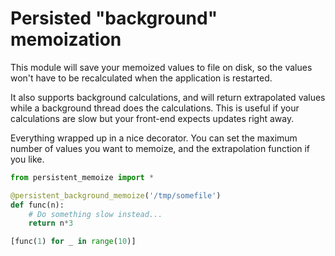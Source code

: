 # Persisted "background" memoization

This module will save your memoized values to file on disk, so the values
won't have to be recalculated when the application is restarted.

It also supports background calculations, and will return extrapolated
values while a background thread does the calculations. This is useful if
your calculations are slow but your front-end expects updates right away.

Everything wrapped up in a nice decorator. You can set the maximum number
of values you want to memoize, and the extrapolation function if you like.

```python
from persistent_memoize import *

@persistent_background_memoize('/tmp/somefile')
def func(n):
    # Do something slow instead...
    return n*3

[func(1) for _ in range(10)]
```
